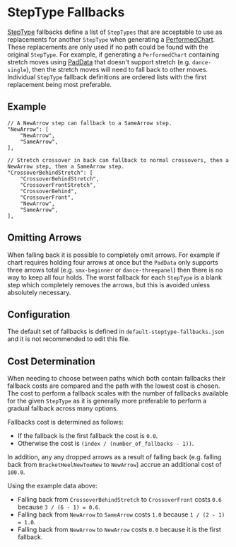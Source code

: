 # StepType Fallbacks

[StepType](StepTypes.md) fallbacks define a list of `StepTypes` that are acceptable to use as replacements for another `StepType` when generating a [PerformedChart](PerformedChart.md). These replacements are only used if no path could be found with the original `StepType`. For example, if generating a `PerformedChart` containing stretch moves using [PadData](PadData.md) that doesn't support stretch (e.g. `dance-single`), then the stretch moves will need to fall back to other moves. Individual `StepType` fallback definitions are ordered lists with the first replacement being most preferable.

## Example

```json5
// A NewArrow step can fallback to a SameArrow step.
"NewArrow": [
	"NewArrow",
	"SameArrow",
],

// Stretch crossover in back can fallback to normal crossovers, then a NewArrow step, then a SameArrow step.
"CrossoverBehindStretch": [
	"CrossoverBehindStretch",
	"CrossoverFrontStretch",
	"CrossoverBehind",
	"CrossoverFront",
	"NewArrow",
	"SameArrow",
],
```

## Omitting Arrows

When falling back it is possible to completely omit arrows. For example if chart requires holding four arrows at once but the `PadData` only supports three arrows total (e.g. `smx-beginner` or `dance-threepanel`) then there is no way to keep all four holds. The worst fallback for each `StepType` is a blank step which completely removes the arrows, but this is avoided unless absolutely necessary.

## Configuration

The default set of fallbacks is defined in `default-steptype-fallbacks.json` and it is not recommended to edit this file.

## Cost Determination

When needing to choose between paths which both contain fallbacks their fallback costs are compared and the path with the lowest cost is chosen. The cost to perform a fallback scales with the number of fallbacks available for the given `StepType` as it is generally more preferable to perform a gradual fallback across many options.

Fallbacks cost is determined as follows:
- If the fallback is the first fallback the cost is `0.0`.
- Otherwise the cost is `(index / (number_of_fallbacks - 1))`.

In addition, any any dropped arrows as a result of falling back (e.g. falling back from `BracketHeelNewToeNew` to `NewArrow`) accrue an additional cost of `100.0`.

Using the example data above:
 - Falling back from `CrossoverBehindStretch` to `CrossoverFront` costs `0.6` because `3 / (6 - 1) = 0.6`.
 - Falling back from `NewArrow` to `SameArrow` costs `1.0` because `1 / (2 - 1) = 1.0`.
 - Falling back from `NewArrow` to `NewArrow` costs `0.0` because it is the first fallback.
